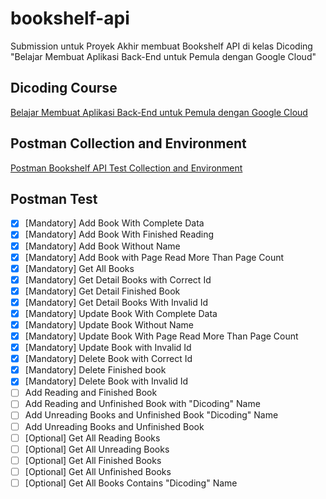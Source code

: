 # bookshelf-api

Submission untuk Proyek Akhir membuat Bookshelf API di kelas Dicoding "Belajar Membuat Aplikasi Back-End untuk Pemula dengan Google Cloud"

## Dicoding Course

[Belajar Membuat Aplikasi Back-End untuk Pemula dengan Google Cloud](https://www.dicoding.com/academies/342)

## Postman Collection and Environment

[Postman Bookshelf API Test Collection and Environment](https://github.com/dicodingacademy/a261-backend-pemula-labs/raw/099-shared-files/BookshelfAPITestCollectionAndEnvironment.zip)

## Postman Test

- [x] [Mandatory] Add Book With Complete Data
- [x] [Mandatory] Add Book With Finished Reading
- [x] [Mandatory] Add Book Without Name
- [x] [Mandatory] Add Book with Page Read More Than Page Count
- [x] [Mandatory] Get All Books
- [x] [Mandatory] Get Detail Books with Correct Id
- [x] [Mandatory] Get Detail Finished Book
- [x] [Mandatory] Get Detail Books With Invalid Id
- [x] [Mandatory] Update Book With Complete Data
- [x] [Mandatory] Update Book Without Name
- [x] [Mandatory] Update Book With Page Read More Than Page Count
- [x] [Mandatory] Update Book with Invalid Id
- [x] [Mandatory] Delete Book with Correct Id
- [x] [Mandatory] Delete Finished book
- [x] [Mandatory] Delete Book with Invalid Id
- [ ] Add Reading and Finished Book
- [ ] Add Reading and Unfinished Book with "Dicoding" Name
- [ ] Add Unreading Books and Unfinished Book "Dicoding" Name
- [ ] Add Unreading Books and Unfinished Book
- [ ] [Optional] Get All Reading Books
- [ ] [Optional] Get All Unreading Books
- [ ] [Optional] Get All Finished Books
- [ ] [Optional] Get All Unfinished Books
- [ ] [Optional] Get All Books Contains "Dicoding" Name
